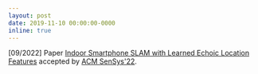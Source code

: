 ```yaml
---
layout: post
date: 2019-11-10 00:00:00-0000
inline: true
---
```


[09/2022] Paper [Indoor Smartphone SLAM with Learned Echoic Location Features](https://dl.acm.org/doi/abs/10.1145/3560905.3568510) accepted by [ACM SenSys'22](https://sensys.acm.org/2022/).